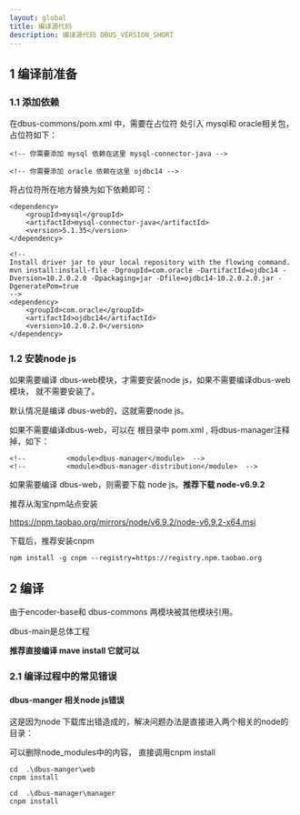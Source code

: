 ```yaml
---
layout: global
title: 编译源代码
description: 编译源代码 DBUS_VERSION_SHORT
---
```




## 1 编译前准备

### 1.1 添加依赖

在dbus-commons/pom.xml 中，需要在占位符 处引入 mysql和 oracle相关包， 占位符如下：

```
<!-- 你需要添加 mysql 依赖在这里 mysql-connector-java -->

<!-- 你需要添加 oracle 依赖在这里 ojdbc14 -->
```

将占位符所在地方替换为如下依赖即可：

```
<dependency>
    <groupId>mysql</groupId>
    <artifactId>mysql-connector-java</artifactId>
    <version>5.1.35</version>
</dependency>

<!--
Install driver jar to your local repository with the flowing command.
mvn install:install-file -DgroupId=com.oracle -DartifactId=ojdbc14 -Dversion=10.2.0.2.0 -Dpackaging=jar -Dfile=ojdbc14-10.2.0.2.0.jar -DgeneratePom=true
-->
<dependency>
    <groupId>com.oracle</groupId>
    <artifactId>ojdbc14</artifactId>
    <version>10.2.0.2.0</version>
</dependency>
```

### 1.2 安装node js

如果需要编译 dbus-web模块，才需要安装node js，如果不需要编译dbus-web模块， 就不需要安装了。

默认情况是编译 dbus-web的，这就需要node js。

如果不需要编译dbus-web，可以在 根目录中 pom.xml , 将dbus-manager注释掉，如下：

```
<!--          <module>dbus-manager</module>  -->
<!--          <module>dbus-manager-distribution</module>  -->
```

如果需要编译 dbus-web，则需要下载 node js。**推荐下载 node-v6.9.2**

推荐从淘宝npm站点安装

<https://npm.taobao.org/mirrors/node/v6.9.2/node-v6.9.2-x64.msi>

下载后，推荐安装cnpm

```
npm install -g cnpm --registry=https://registry.npm.taobao.org
```



## 2 编译

由于encoder-base和 dbus-commons 两模块被其他模块引用。

dbus-main是总体工程

**推荐直接编译  mave install 它就可以**





### 2.1 编译过程中的常见错误

#### dbus-manger 相关node js错误

这是因为node 下载库出错造成的，解决问题办法是直接进入两个相关的node的目录：

可以删除node_modules中的内容， 直接调用cnpm install

```
cd  .\dbus-manger\web 
cnpm install

cd  .\dbus-manager\manager
cnpm install
```
